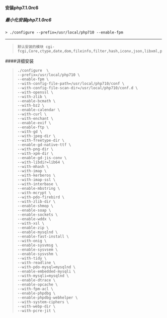 #### 安装php7.1.0rc6
##### 最小化安装php7.1.0rc6
    > ./configure --prefix=/usr/local/php710 --enable-fpm

---
>     默认安装的模块 cgi-fcgi,Core,ctype,date,dom,fileinfo,filter,hash,iconv,json,libxml,pcre,PDO,pdo_sqlite,Phar,posix,Reflection,session,SimpleXML,SPL,sqlite3,standard,tokenizer,xml,xmlreader,xmlwriter

####详细安装

>     ./configure  \
>     --prefix=/usr/local/php710 \
>     --enable-fpm \
>     --with-config-file-path=/usr/local/php710/conf \
>     --with-config-file-scan-dir=/usr/local/php710/conf.d \
>     --with-openssl \
>     --with-zlib \
>     --enable-bcmath \
>     --with-bz2 \
>     --enable-calendar \
>     --with-curl \
>     --with-enchant \
>     --enable-exif \
>     --enable-ftp \
>     --with-gd \
>     --with-jpeg-dir \
>     --with-freetype-dir \
>     --enable-gd-native-ttf \
>     --with-png-dir \
>     --with-xpm-dir \
>     --enable-gd-jis-conv \
>     --with-libdir=lib64 \
>     --with-mhash \
>     --with-imap \
>     --with-kerberos \
>     --with-imap-ssl \
>     --with-interbase \
>     --enable-mbstring \
>     --with-mcrypt \
>     --with-pdo-firebird \
>     --with-zlib-dir \
>     --enable-shmop \
>     --enable-soap \
>     --enable-sockets \
>     --enable-wddx \
>     --with-xsl \
>     --enable-zip \
>     --enable-mysqlnd \
>     --enable-fast-install \
>     --with-onig \
>     --enable-sysvmsg \
>     --enable-sysvsem \
>     --enable-sysvshm \
>     --with-tidy \
>     --with-readline \
>     --with-pdo-mysql=mysqlnd \
>     --enable-embedded-mysqli \
>     --with-mysqli=mysqlnd \
>     --enable-dtrace \
>     --enable-opcache \
>     --with-fpm-acl \
>     --enable-phpdbg \
>     --enable-phpdbg-webhelper \
>     --with-system-ciphers \
>     --with-webp-dir \
>     --with-pcre-jit \
